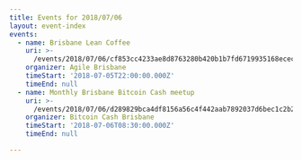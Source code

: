```yaml
---
title: Events for 2018/07/06
layout: event-index
events:
  - name: Brisbane Lean Coffee
    uri: >-
      /events/2018/07/06/cf853cc4233ae8d8763280b420b1b7fd6719935168ecec52918a058495e781c4
    organizer: Agile Brisbane
    timeStart: '2018-07-05T22:00:00.000Z'
    timeEnd: null
  - name: Monthly Brisbane Bitcoin Cash meetup
    uri: >-
      /events/2018/07/06/d289829bca4df8156a56c4f442aab7892037d6bec1c2b257458e2a232454b74e
    organizer: Bitcoin Cash Brisbane
    timeStart: '2018-07-06T08:30:00.000Z'
    timeEnd: null

---
```

